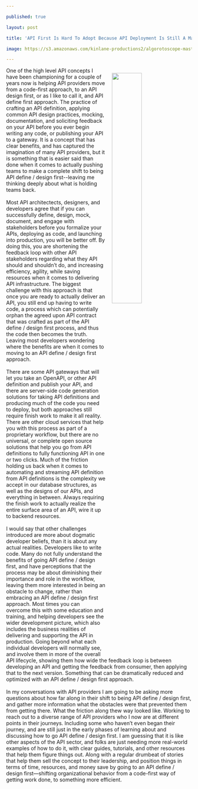 ---
published: true
layout: post
title: 'API First Is Hard To Adopt Because API Deployment Is Still A Manual Step For Many'
image: https://s3.amazonaws.com/kinlane-productions2/algorotoscope-master/sand-hand-sand-hand-internet-numbers.jpg
---
<p><img style="padding: 15px;" src="https://s3.amazonaws.com/kinlane-productions2/algorotoscope-master/sand-hand-sand-hand-internet-numbers.jpg" alt="" width="40%" align="right" /></p>
<p>One of the high level API concepts I have been championing for a couple of years now is helping API providers move from a code-first approach, to an API design first, or as I like to call it, and API define first approach. The practice of crafting an API definition, applying common API design practices, mocking, documentation, and soliciting feedback on your API before you ever begin writing any code, or publishing your API to a gateway. It is a concept that has clear benefits, and has captured the imagination of many API providers, but it is something that is easier said than done when it comes to actually pushing teams to make a complete shift to being API define / design first--leaving me thinking deeply about what is holding teams back.<br /><br />Most API architectects, designers, and developers agree that if you can successfully define, design, mock, document, and engage with stakeholders before you formalize your APIs, deploying as code, and launching into production, you will be better off. By doing this, you are shortening the feedback loop with other API stakeholders regarding what they API should and shouldn&rsquo;t do, and increasing efficiency, agility, while saving resources when it comes to delivering API infrastructure. The biggest challenge with this approach is that once you are ready to actually deliver an API, you still end up having to write code, a process which can potentially orphan the agreed upon API contract that was crafted as part of the API define / design first process, and thus the code then becomes the truth. Leaving most developers wondering where the benefits are when it comes to moving to an API define / design first approach. <br /><br />There are some API gateways that will let you take an OpenAPI, or other API definition and publish your API, and there are server-side code generation solutions for taking API definitions and producing much of the code you need to deploy, but both approaches still require finish work to make it all reality. There are other cloud services that help you with this process as part of a proprietary workflow, but there are no universal, or complete open source solutions that help you go from API definitions to fully functioning API in one or two clicks. Much of the friction holding us back when it comes to automating and streaming API definition from API definitions is the complexity we accept in our database structures, as well as the designs of our APIs, and everything in between. Always requiring the finish work to actually realize the entire surface area of an API, wire it up to backend resources.<br /><br />I would say that other challenges introduced are more about dogmatic developer beliefs, than it is about any actual realities. Developers like to write code. Many do not fully understand the benefits of going API define / design first, and have perceptions that the process may be about diminishing their importance and role in the workflow, leaving them more interested in being an obstacle to change, rather than embracing an API define / design first approach. Most times you can overcome this with some education and training, and helping developers see the wider development picture, which also includes the business realities of delivering and supporting the API in production. Going beyond what each individual developers will normally see, and involve them in more of the overall API lifecycle, showing them how wide the feedback loop is between developing an API and getting the feedback from consumer, then applying that to the next version. Something that can be dramatically reduced and optimized with an API define / design first approach.<br /><br />In my conversations with API providers I am going to be asking more questions about how far along in their shift to being API define / design first, and gather more information what the obstacles were that prevented them from getting there. What the friction along thew way looked like. Working to reach out to a diverse range of API providers who I now are at different points in their journeys. Including some who haven&rsquo;t even began their journey, and are still just in the early phases of learning about and discussing how to go API define / design first. I am guessing that it is like other aspects of the API sector, and folks are just needing more real-world examples of how to do it, with clear guides, tutorials, and other resources that help them figure things out. Along with a regular drumbeat of stories that help them sell the concept to their leadership, and position things in terms of time, resources, and money save by going to an API define / design first&mdash;shifting organizational behavior from a code-first way of getting work done, to something more efficient.</p>
